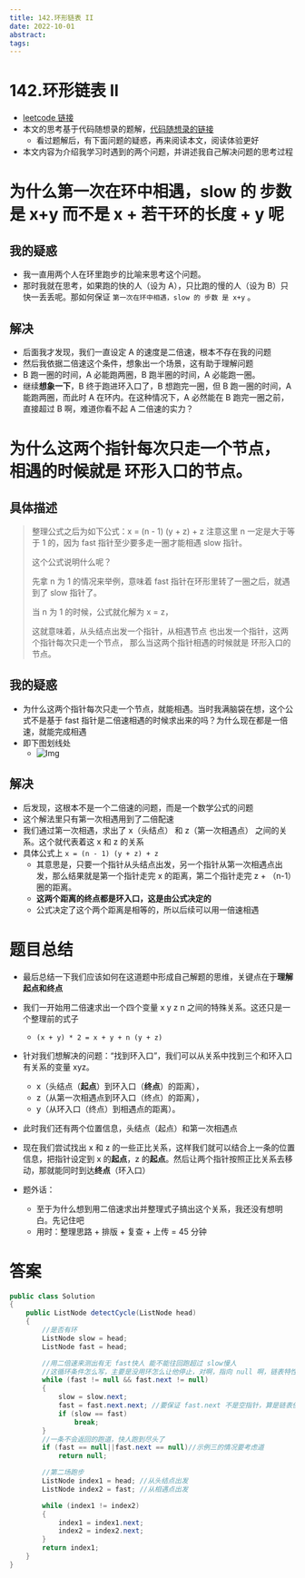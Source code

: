 ```yaml
---
title: 142.环形链表 II
date: 2022-10-01
abstract:  
tags:
---
```


# 142.环形链表 II

-   [leetcode 链接](https://leetcode.cn/problems/intersect%E5%BD%A2%E9%93%BE%E8%A1%A8II.html#%E5%85%B6%E4%BB%96%E8%AF%AD%E8%A8%80%E7%89%88%E6%9C%AC)
-   本文的思考基于代码随想录的题解，[代码随想录的链接](https://programmercarl.com/0142.%E7%8E%AF%E5%BD%A2%E9%93%BE%E8%A1%A8II.html)
    -   看过题解后，有下面问题的疑惑，再来阅读本文，阅读体验更好
-   本文内容为介绍我学习时遇到的两个问题，并讲述我自己解决问题的思考过程

# 为什么第一次在环中相遇，slow 的 步数 是 x+y 而不是 x + 若干环的长度 + y 呢

## 我的疑惑

-   我一直用两个人在环里跑步的比喻来思考这个问题。
-   那时我就在思考，如果跑的快的人（设为 A），只比跑的慢的人（设为 B）只快一丢丢呢。那如何保证 `第一次在环中相遇，slow 的 步数 是 x+y` 。

## 解决

-   后面我才发现，我们一直设定 A 的速度是二倍速，根本不存在我的问题
-   然后我依据二倍速这个条件，想象出一个场景，这有助于理解问题
-   B 跑一圈的时间，A 必能跑两圈，B 跑半圈的时间，A 必能跑一圈。
-   继续**想象一下**，B 终于跑进环入口了，B 想跑完一圈，但 B 跑一圈的时间，A 能跑两圈，而此时 A 在环内。在这种情况下，A 必然能在 B 跑完一圈之前，直接超过 B 啊，难道你看不起 A 二倍速的实力？

# 为什么这两个指针每次只走一个节点， 相遇的时候就是 环形入口的节点。

## 具体描述

> 整理公式之后为如下公式：x = (n - 1) (y + z) + z 注意这里 n 一定是大于等于 1 的，因为 fast 指针至少要多走一圈才能相遇 slow 指针。
>
> 这个公式说明什么呢？
>
> 先拿 n 为 1 的情况来举例，意味着 fast 指针在环形里转了一圈之后，就遇到了 slow 指针了。
>
> 当 n 为 1 的时候，公式就化解为 x = z，
>
> 这就意味着，从头结点出发一个指针，从相遇节点 也出发一个指针，这两个指针每次只走一个节点， 那么当这两个指针相遇的时候就是 环形入口的节点。

## 我的疑惑

-   为什么这两个指针每次只走一个节点，就能相遇。当时我满脑袋在想，这个公式不是基于 fast 指针是二倍速相遇的时候求出来的吗？为什么现在都是一倍速，就能完成相遇
-   即下图划线处
    -   ![Img](https://p3-juejin.byteimg.com/tos-cn-i-k3u1fbpfcp/6492bd73dd524b5bb9a44845c7bfc669~tplv-k3u1fbpfcp-zoom-1.image)

## 解决

-   后发现，这根本不是一个二倍速的问题，而是一个数学公式的问题
-   这个解法里只有第一次相遇用到了二倍配速
-   我们通过第一次相遇，求出了 x（头结点） 和 z（第一次相遇点） 之间的关系。这个就代表着这 x 和 z 的关系
-   具体公式上 `x = (n - 1) (y + z) + z`
    -   其意思是，只要一个指针从头结点出发，另一个指针从第一次相遇点出发，那么结果就是第一个指针走完 x 的距离，第二个指针走完 z + （n-1）圈的距离。
    -   **这两个距离的终点都是环入口，这是由公式决定的**
    -   公式决定了这个两个距离是相等的，所以后续可以用一倍速相遇

# 题目总结

-   最后总结一下我们应该如何在这道题中形成自己解题的思维，关键点在于**理解起点和终点**

-   我们一开始用二倍速求出一个四个变量 x y z n 之间的特殊关系。这还只是一个整理前的式子
    -   `(x + y) * 2 = x + y + n (y + z)`
-   针对我们想解决的问题：“找到环入口”，我们可以从关系中找到三个和环入口有关系的变量 xyz。
    -   x（头结点（**起点**）到环入口（**终点**）的距离），
    -   z（从第一次相遇点到环入口（终点）的距离），
    -   y（从环入口（终点）到相遇点的距离）。
-   此时我们还有两个位置信息，头结点（起点）和第一次相遇点
-   现在我们尝试找出 x 和 z 的一些正比关系，这样我们就可以结合上一条的位置信息，把指针设定到 x 的**起点**，z 的**起点**。然后让两个指针按照正比关系去移动，那就能同时到达**终点**（环入口）
-   题外话：
    -   至于为什么想到用二倍速求出并整理式子搞出这个关系，我还没有想明白。先记住吧
    -   用时：整理思路 + 排版 + 复查 + 上传 = 45 分钟

# 答案

```java
public class Solution
{
    public ListNode detectCycle(ListNode head)
    {
        //是否有环
        ListNode slow = head;
        ListNode fast = head;

        //用二倍速来测出有无 fast快人 能不能往回跑超过 slow慢人
        //这循环条件怎么写，主要是没用环怎么让他停止，对啊，指向 null 啊，链表特性都差点忘了
        while (fast != null && fast.next != null)
        {
            slow = slow.next;
            fast = fast.next.next; //要保证 fast.next 不是空指针，算是链表使用的代码细节了
            if (slow == fast)
                break;
        }
        //一条不会返回的跑道，快人跑到尽头了
        if (fast == null||fast.next == null)//示例三的情况要考虑道
            return null;

        //第二场跑步
        ListNode index1 = head; //从头结点出发
        ListNode index2 = fast; //从相遇点出发

        while (index1 != index2)
        {
            index1 = index1.next;
            index2 = index2.next;
        }
        return index1;
    }
}
```
